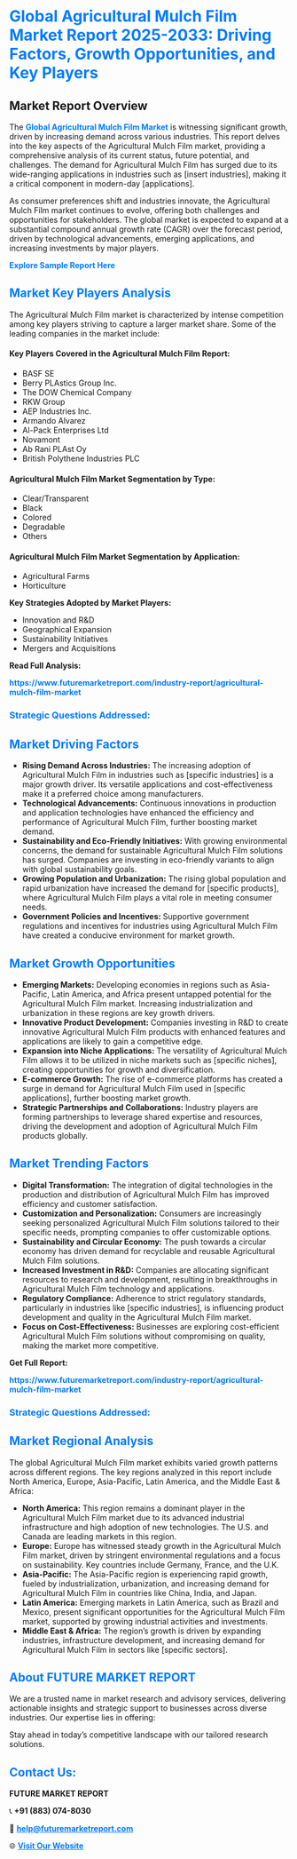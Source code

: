 <h1 style="color: #007BFF;">Global Agricultural Mulch Film Market Report 2025-2033: Driving Factors, Growth Opportunities, and Key Players</h1>

<section id="overview">
<h2>Market Report Overview</h2>
<p>The <a href="https://www.futuremarketreport.com/industry-report/agricultural-mulch-film-market" style="color: #007BFF; text-decoration: none;"><strong>Global Agricultural Mulch Film Market</strong></a> is witnessing significant growth, driven by increasing demand across various industries. This report delves into the key aspects of the Agricultural Mulch Film market, providing a comprehensive analysis of its current status, future potential, and challenges. The demand for Agricultural Mulch Film has surged due to its wide-ranging applications in industries such as [insert industries], making it a critical component in modern-day [applications].</p>
<p>As consumer preferences shift and industries innovate, the Agricultural Mulch Film market continues to evolve, offering both challenges and opportunities for stakeholders. The global market is expected to expand at a substantial compound annual growth rate (CAGR) over the forecast period, driven by technological advancements, emerging applications, and increasing investments by major players.</p>
</section>

<section id="overview">
<p><a href="https://www.futuremarketreport.com/request-sample/reportId=88539" style="color: #007BFF; text-decoration: none;"><strong>Explore Sample Report Here</strong></a></p>
</section>

<section id="key-players">
<h2 style="color: #007BFF;">Market Key Players Analysis</h2>
<p>The Agricultural Mulch Film market is characterized by intense competition among key players striving to capture a larger market share. Some of the leading companies in the market include:</p>
<h4>Key Players Covered in the Agricultural Mulch Film Report:</h4>
<ul><li>BASF SE</li><li>Berry PLAstics Group Inc.</li><li>The DOW Chemical Company</li><li>RKW Group</li><li>AEP Industries Inc.</li><li>Armando Alvarez</li><li>Al-Pack Enterprises Ltd</li><li>Novamont</li><li>Ab Rani PLAst Oy</li><li>British Polythene Industries PLC</li></ul>
<h4>Agricultural Mulch Film Market Segmentation by Type:</h4>
<ul><li>Clear/Transparent</li><li>Black</li><li>Colored</li><li>Degradable</li><li>Others</li></ul>

<h4>Agricultural Mulch Film Market Segmentation by Application:</h4>
<ul><li>Agricultural Farms</li><li>Horticulture</li></ul>
<p><strong>Key Strategies Adopted by Market Players:</strong></p>
<ul>
<li>Innovation and R&D</li>
<li>Geographical Expansion</li>
<li>Sustainability Initiatives</li>
<li>Mergers and Acquisitions</li>
</ul>
</section>

<section>
<p><strong>Read Full Analysis: </strong></p><a href="https://www.futuremarketreport.com/industry-report/agricultural-mulch-film-market" style="color: #007BFF; text-decoration: none;"><strong>https://www.futuremarketreport.com/industry-report/agricultural-mulch-film-market</strong></a>
<h3 style="color: #007BFF;">Strategic Questions Addressed:</h3>
</section>

<section id="driving-factors">
<h2 style="color: #007BFF;">Market Driving Factors</h2>
<ul>
<li><strong>Rising Demand Across Industries:</strong> The increasing adoption of Agricultural Mulch Film in industries such as [specific industries] is a major growth driver. Its versatile applications and cost-effectiveness make it a preferred choice among manufacturers.</li>
<li><strong>Technological Advancements:</strong> Continuous innovations in production and application technologies have enhanced the efficiency and performance of Agricultural Mulch Film, further boosting market demand.</li>
<li><strong>Sustainability and Eco-Friendly Initiatives:</strong> With growing environmental concerns, the demand for sustainable Agricultural Mulch Film solutions has surged. Companies are investing in eco-friendly variants to align with global sustainability goals.</li>
<li><strong>Growing Population and Urbanization:</strong> The rising global population and rapid urbanization have increased the demand for [specific products], where Agricultural Mulch Film plays a vital role in meeting consumer needs.</li>
<li><strong>Government Policies and Incentives:</strong> Supportive government regulations and incentives for industries using Agricultural Mulch Film have created a conducive environment for market growth.</li>
</ul>
</section>

<section id="growth-opportunities">
<h2 style="color: #007BFF;">Market Growth Opportunities</h2>
<ul>
<li><strong>Emerging Markets:</strong> Developing economies in regions such as Asia-Pacific, Latin America, and Africa present untapped potential for the Agricultural Mulch Film market. Increasing industrialization and urbanization in these regions are key growth drivers.</li>
<li><strong>Innovative Product Development:</strong> Companies investing in R&D to create innovative Agricultural Mulch Film products with enhanced features and applications are likely to gain a competitive edge.</li>
<li><strong>Expansion into Niche Applications:</strong> The versatility of Agricultural Mulch Film allows it to be utilized in niche markets such as [specific niches], creating opportunities for growth and diversification.</li>
<li><strong>E-commerce Growth:</strong> The rise of e-commerce platforms has created a surge in demand for Agricultural Mulch Film used in [specific applications], further boosting market growth.</li>
<li><strong>Strategic Partnerships and Collaborations:</strong> Industry players are forming partnerships to leverage shared expertise and resources, driving the development and adoption of Agricultural Mulch Film products globally.</li>
</ul>
</section>

<section id="trending-factors">
<h2 style="color: #007BFF;">Market Trending Factors</h2>
<ul>
<li><strong>Digital Transformation:</strong> The integration of digital technologies in the production and distribution of Agricultural Mulch Film has improved efficiency and customer satisfaction.</li>
<li><strong>Customization and Personalization:</strong> Consumers are increasingly seeking personalized Agricultural Mulch Film solutions tailored to their specific needs, prompting companies to offer customizable options.</li>
<li><strong>Sustainability and Circular Economy:</strong> The push towards a circular economy has driven demand for recyclable and reusable Agricultural Mulch Film solutions.</li>
<li><strong>Increased Investment in R&D:</strong> Companies are allocating significant resources to research and development, resulting in breakthroughs in Agricultural Mulch Film technology and applications.</li>
<li><strong>Regulatory Compliance:</strong> Adherence to strict regulatory standards, particularly in industries like [specific industries], is influencing product development and quality in the Agricultural Mulch Film market.</li>
<li><strong>Focus on Cost-Effectiveness:</strong> Businesses are exploring cost-efficient Agricultural Mulch Film solutions without compromising on quality, making the market more competitive.</li>
</ul>
</section>

<section>
<p><strong>Get Full Report: </strong></p><a href="https://www.futuremarketreport.com/industry-report/agricultural-mulch-film-market" style="color: #007BFF; text-decoration: none;"><strong>https://www.futuremarketreport.com/industry-report/agricultural-mulch-film-market</strong></a>
<h3 style="color: #007BFF;">Strategic Questions Addressed:</h3>
</section>


<section id="regional-analysis">
<h2 style="color: #007BFF;">Market Regional Analysis</h2>
<p>The global Agricultural Mulch Film market exhibits varied growth patterns across different regions. The key regions analyzed in this report include North America, Europe, Asia-Pacific, Latin America, and the Middle East & Africa:</p>
<ul>
<li><strong>North America:</strong> This region remains a dominant player in the Agricultural Mulch Film market due to its advanced industrial infrastructure and high adoption of new technologies. The U.S. and Canada are leading markets in this region.</li>
<li><strong>Europe:</strong> Europe has witnessed steady growth in the Agricultural Mulch Film market, driven by stringent environmental regulations and a focus on sustainability. Key countries include Germany, France, and the U.K.</li>
<li><strong>Asia-Pacific:</strong> The Asia-Pacific region is experiencing rapid growth, fueled by industrialization, urbanization, and increasing demand for Agricultural Mulch Film in countries like China, India, and Japan.</li>
<li><strong>Latin America:</strong> Emerging markets in Latin America, such as Brazil and Mexico, present significant opportunities for the Agricultural Mulch Film market, supported by growing industrial activities and investments.</li>
<li><strong>Middle East & Africa:</strong> The region’s growth is driven by expanding industries, infrastructure development, and increasing demand for Agricultural Mulch Film in sectors like [specific sectors].</li>
</ul>
</section>

<footer>
<h2 style="color: #007BFF;">About FUTURE MARKET REPORT</h2>
<p>We are a trusted name in market research and advisory services, delivering actionable insights and strategic support to businesses across diverse industries. Our expertise lies in offering:</p>

<p>Stay ahead in today’s competitive landscape with our tailored research solutions.</p>

<h2 style="color: #007BFF;">Contact Us:</h2>
<p><strong>FUTURE MARKET REPORT</strong></p>
<p>📞 <strong>+91 (883) 074-8030</strong></p>
<p>📧 <strong><a href="mailto:help@futuremarketreport.com" style="color: #007BFF;">help@futuremarketreport.com</a></strong></p>
<p>🌐 <strong><a href="https://www.futuremarketreport.com/" style="color: #007BFF;">Visit Our Website</a></strong></p>
</footer>